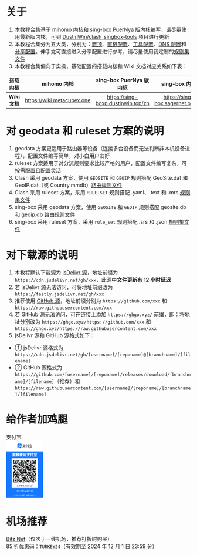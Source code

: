 # 关于
1. [本教程合集](https://proxy-tutorials.dustinwin.top)基于 [mihomo 内核](https://github.com/MetaCubeX/mihomo)和 [sing-box PuerNya 版内核](https://github.com/PuerNya/sing-box/tree/building)编写，请尽量使用最新版内核，可到 [DustinWin/clash_singbox-tools](https://github.com/DustinWin/clash_singbox-tools) 项目进行更新
2. 本教程合集分为五大类，分别为：[置顶](https://proxy-tutorials.dustinwin.top/categories/%E7%BD%AE%E9%A1%B6/)、[直链配置](https://proxy-tutorials.dustinwin.top/categories/%E7%9B%B4%E9%93%BE%E9%85%8D%E7%BD%AE/)、[工具配置](https://proxy-tutorials.dustinwin.top/categories/%E5%B7%A5%E5%85%B7%E9%85%8D%E7%BD%AE/)、[DNS 配置](https://proxy-tutorials.dustinwin.top/categories/dns-%E9%85%8D%E7%BD%AE/)和[分享配置](https://proxy-tutorials.dustinwin.top/categories/%E5%88%86%E4%BA%AB%E9%85%8D%E7%BD%AE/)。伸手党可直接进入分享配置进行参考，请尽量使用我定制的[规则集文件](https://github.com/DustinWin/ruleset_geodata)
3. 本教程合集偏向于实操，基础配置的搭载内核和 Wiki 文档对应关系如下表：

|   搭载内核    |         mihomo 内核          |       sing-box PuerNya 版内核        |           sing-box 内核            |
| :-----------: | :--------------------------: | :----------------------------------: | :--------------------------------: |
| **Wiki 文档** | <https://wiki.metacubex.one> | <https://sing-boxp.dustinwin.top/zh> | <https://sing-box.sagernet.org/zh> |

# 对 geodata 和 ruleset 方案的说明
1. geodata 方案更适用于路由器等设备（连接多台设备而无法判断非本机设备进程），配置文件编写简单，对小白用户友好
2. ruleset 方案适用于对分流规则要求比较严格的用户，配置文件编写复杂，可按需配置且配置灵活
3. Clash 采用 geodata 方案，使用 `GEOSITE` 和 `GEOIP` 规则搭配 GeoSite.dat 和 GeoIP.dat（或 Country.mmdb）[路由规则文件](https://github.com/DustinWin/ruleset_geodata?tab=readme-ov-file#%E4%B8%80-geodata-%E6%96%87%E4%BB%B6%E8%AF%B4%E6%98%8E)
4. Clash 采用 ruleset 方案，采用 `RULE-SET` 规则搭配 .yaml、.text 和 .mrs [规则集文件](https://github.com/DustinWin/ruleset_geodata?tab=readme-ov-file#%E4%BA%8C-ruleset-%E8%A7%84%E5%88%99%E9%9B%86%E6%96%87%E4%BB%B6%E8%AF%B4%E6%98%8E)
5. sing-box 采用 geodata 方案，使用 `GEOSITE` 和 `GEOIP` 规则搭配 geosite.db 和 geoip.db [路由规则文件](https://github.com/DustinWin/ruleset_geodata?tab=readme-ov-file#%E4%B8%80-geodata-%E6%96%87%E4%BB%B6%E8%AF%B4%E6%98%8E)
6. sing-box 采用 ruleset 方案，采用 `rule_set` 规则搭配 .srs 和 .json [规则集文件](https://github.com/DustinWin/ruleset_geodata?tab=readme-ov-file#%E4%BA%8C-ruleset-%E8%A7%84%E5%88%99%E9%9B%86%E6%96%87%E4%BB%B6%E8%AF%B4%E6%98%8E)

# 对下载源的说明
1. 本教程默认下载源为 [jsDelivr 源](https://www.jsdelivr.com/github)，地址前缀为 `https://cdn.jsdelivr.net/gh/xxx`，此源中**文件更新有 12 小时延迟**
2. 若 jsDelivr 源无法访问，可将地址前缀改为 `https://fastly.jsdelivr.net/gh/xxx`
3. 推荐使用 [GitHub 源](https://github.com)，地址前缀分别为 `https://github.com/xxx` 和 `https://raw.githubusercontent.com/xxx`
4. 若 GitHub 源无法访问，可在链接上添加 `https://ghgo.xyz/` 前缀，即：将地址分别改为 `https://ghgo.xyz/https://github.com/xxx` 和 `https://ghgo.xyz/https://raw.githubusercontent.com/xxx`
5. jsDelivr 源和 GitHub 源格式如下：  
- ① jsDelivr 源格式为 `https://cdn.jsdelivr.net/gh/[username]/[reponame]@[branchname]/[filename]`  
- ② GitHub 源格式为 `https://github.com/[username]/[reponame]/releases/download/[branchname]/[filename]`（推荐）和 `https://raw.githubusercontent.com/[username]/[reponame]/[branchname]/[filename]`

# 给作者加鸡腿
支付宝  
<img src="/assets/img/about/alipay.jpg" alt="支付宝" width="20%" />

# 机场推荐
[Bitz Net](https://rd2.bnaffloop.com/#/register?code=HT0ALWZq)（仅次于一线机场，推荐打折时购买）  
85 折优惠码：`TURKEY24`（有效期至 2024 年 12 月 1 日 23:59 分）
